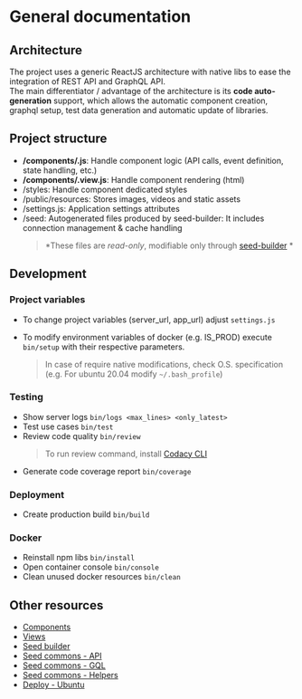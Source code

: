 # General documentation

## Architecture

The project uses a generic ReactJS architecture with native libs to ease the integration of REST API and GraphQL API.
<br>
The main differentiator / advantage of the architecture is its **code auto-generation** support, which allows the automatic component creation, graphql setup, test data generation and automatic update of libraries.

## Project structure

-   **/components/.js**: Handle component logic (API calls, event definition, state handling, etc.)
-   **/components/.view.js**: Handle component rendering (html)
-   /styles: Handle component dedicated styles
-   /public/resources: Stores images, videos and static assets
-   /settings.js: Application settings attributes
-   /seed: Autogenerated files produced by seed-builder: It includes connection management & cache handling
    >   *These files are *read-only*, modifiable only through [seed-builder](./110-seed-builder.md) *
    
## Development

### Project variables

- To change project variables (server_url, app_url) adjust `settings.js`

- To modify environment variables of docker (e.g. IS_PROD) execute `bin/setup` with their respective parameters.
    >   In case of require native modifications, check O.S. specification (e.g. For ubuntu 20.04 modify `~/.bash_profile`)

### Testing

-   Show server logs `bin/logs <max_lines> <only_latest>`
-   Test use cases `bin/test`
-   Review code quality `bin/review`
    >   To run review command, install [Codacy CLI](https://github.com/codacy/codacy-analysis-cli)
-   Generate code coverage report `bin/coverage`

### Deployment

-   Create production build `bin/build`

### Docker

-   Reinstall npm libs `bin/install`
-   Open container console `bin/console`
-   Clean unused docker resources `bin/clean`

## Other resources

-   [Components](020_components.md)
-   [Views](030_views.md)
-   [Seed builder](110_seed_builder.md)
-   [Seed commons - API](120_seed_commons_api.md)
-   [Seed commons - GQL](130_seed_commons_gql.md)
-   [Seed commons - Helpers](140_seed_commons_helpers.md)
-   [Deploy - Ubuntu](210_deploy_ubuntu.md)
